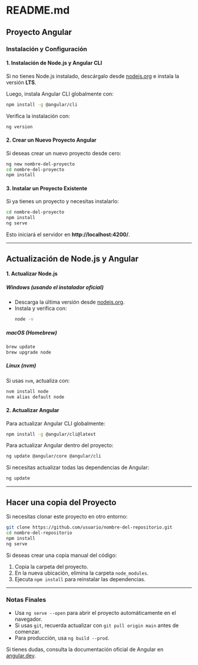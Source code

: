 # README.md

## Proyecto Angular

### Instalación y Configuración

#### **1. Instalación de Node.js y Angular CLI**
Si no tienes Node.js instalado, descárgalo desde [nodejs.org](https://nodejs.org/) e instala la versión **LTS**.

Luego, instala Angular CLI globalmente con:
```bash
npm install -g @angular/cli
```
Verifica la instalación con:
```bash
ng version
```

#### **2. Crear un Nuevo Proyecto Angular**
Si deseas crear un nuevo proyecto desde cero:
```bash
ng new nombre-del-proyecto
cd nombre-del-proyecto
npm install
```

#### **3. Instalar un Proyecto Existente**
Si ya tienes un proyecto y necesitas instalarlo:
```bash
cd nombre-del-proyecto
npm install
ng serve
```
Esto iniciará el servidor en **http://localhost:4200/**.

---
## **Actualización de Node.js y Angular**

#### **1. Actualizar Node.js**
##### **Windows (usando el instalador oficial)**
- Descarga la última versión desde [nodejs.org](https://nodejs.org/).
- Instala y verifica con:
  ```bash
  node -v
  ```

##### **macOS (Homebrew)**
```bash
brew update
brew upgrade node
```

##### **Linux (nvm)**
Si usas `nvm`, actualiza con:
```bash
nvm install node
nvm alias default node
```

#### **2. Actualizar Angular**
Para actualizar Angular CLI globalmente:
```bash
npm install -g @angular/cli@latest
```

Para actualizar Angular dentro del proyecto:
```bash
ng update @angular/core @angular/cli
```

Si necesitas actualizar todas las dependencias de Angular:
```bash
ng update
```

---
## **Hacer una copia del Proyecto**

Si necesitas clonar este proyecto en otro entorno:
```bash
git clone https://github.com/usuario/nombre-del-repositorio.git
cd nombre-del-repositorio
npm install
ng serve
```

Si deseas crear una copia manual del código:
1. Copia la carpeta del proyecto.
2. En la nueva ubicación, elimina la carpeta `node_modules`.
3. Ejecuta `npm install` para reinstalar las dependencias.

---
### **Notas Finales**
- Usa `ng serve --open` para abrir el proyecto automáticamente en el navegador.
- Si usas `git`, recuerda actualizar con `git pull origin main` antes de comenzar.
- Para producción, usa `ng build --prod`.

Si tienes dudas, consulta la documentación oficial de Angular en [angular.dev](https://angular.dev/).

